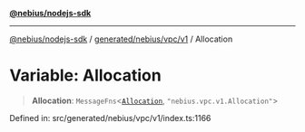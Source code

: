[**@nebius/nodejs-sdk**](../../../../../README.md)

***

[@nebius/nodejs-sdk](../../../../../README.md) / [generated/nebius/vpc/v1](../README.md) / Allocation

# Variable: Allocation

> **Allocation**: `MessageFns`\<[`Allocation`](../interfaces/Allocation.md), `"nebius.vpc.v1.Allocation"`\>

Defined in: src/generated/nebius/vpc/v1/index.ts:1166
